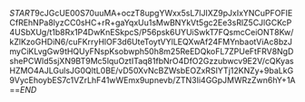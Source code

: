 $START$9cJGcUE00S70uuMA+oczT8upgYWxx5sL7lJIXZ9pJxIxYNCuPFOFIECfREhNPa8lyzCC0sHC+rR+gaYqxUu1sMwBNYkVt5gc2Ee3sRlZ5CJlGCKcP4USbXUg/t1b8Rx1P4DwKnESkpcS/P56psk6UYUiSwkT7FQsmcCeiONT8Kw/kZlKzoGHDiN6/cuFKrryHlOF3d6UteToytVYlLEQXwAf24FMYnbaotViAc8bzJmyCiKLvgGw9tHQUyFNspKsobwph50h8m25ReEDQkoFL7ZPUeFtFRV8NgDshePCWld5sjXN9BT9Mc5lquOztITaq81fbNrO4DfO2Gzzubwcv9E2V/cQKyasHZMO4AJLGulsJG0QltL0BE/vD50XvNcBZWsbEOZxRSIYTj12KNZy+9baLkG9VycEhoybES7c1VZrLhF41wWEmx9upnevb/ZTN3Ii4GGpJMWRzZwn6hY+1A==$END$